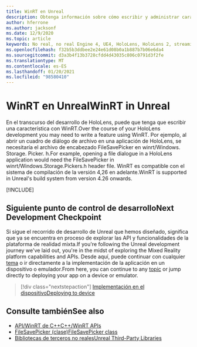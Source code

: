 ```yaml
---
title: WinRT en Unreal
description: Obtenga información sobre cómo escribir y administrar características de WinRT personalizadas en aplicaciones de realidad mixta no reales para dispositivos HoloLens.
author: hferrone
ms.author: jacksonf
ms.date: 12/9/2020
ms.topic: article
keywords: No real, no real Engine 4, UE4, HoloLens, HoloLens 2, streaming, comunicación remota, realidad mixta, desarrollo, introducción, características, nuevo proyecto, emulador, documentación, guías, características, hologramas, desarrollo de juegos, auriculares de realidad mixta, auriculares de realidad mixta de Windows, auriculares de realidad virtual, WinRT, DLL
ms.openlocfilehash: f32b5b3ddbee2e24e61d08b0a1b887b7b06e6da4
ms.sourcegitcommit: d3a3b4f13b3728cfdd4d43035c806c0791d3f2fe
ms.translationtype: MT
ms.contentlocale: es-ES
ms.lasthandoff: 01/20/2021
ms.locfileid: "98580410"
---
```

# <a name="winrt-in-unreal"></a><span data-ttu-id="2cf47-104">WinRT en Unreal</span><span class="sxs-lookup"><span data-stu-id="2cf47-104">WinRT in Unreal</span></span>

<span data-ttu-id="2cf47-105">En el transcurso del desarrollo de HoloLens, puede que tenga que escribir una característica con WinRT.</span><span class="sxs-lookup"><span data-stu-id="2cf47-105">Over the course of your HoloLens development you may need to write a feature using WinRT.</span></span> <span data-ttu-id="2cf47-106">Por ejemplo, al abrir un cuadro de diálogo de archivo en una aplicación de HoloLens, se necesitaría el archivo de encabezado FileSavePicker en winrt/Windows. Storage. Picker. h.</span><span class="sxs-lookup"><span data-stu-id="2cf47-106">For example, opening a file dialogue in a HoloLens application would need the FileSavePicker in winrt/Windows.Storage.Pickers.h header file.</span></span> <span data-ttu-id="2cf47-107">WinRT es compatible con el sistema de compilación de la versión 4,26 en adelante.</span><span class="sxs-lookup"><span data-stu-id="2cf47-107">WinRT is supported in Unreal's build system from version 4.26 onwards.</span></span>

[!INCLUDE[](includes/tabs-winRT.md)]

## <a name="next-development-checkpoint"></a><span data-ttu-id="2cf47-108">Siguiente punto de control de desarrollo</span><span class="sxs-lookup"><span data-stu-id="2cf47-108">Next Development Checkpoint</span></span>

<span data-ttu-id="2cf47-109">Si sigue el recorrido de desarrollo de Unreal que hemos diseñado, significa que ya se encuentra en proceso de explorar las API y funcionalidades de la plataforma de realidad mixta.</span><span class="sxs-lookup"><span data-stu-id="2cf47-109">If you're following the Unreal development journey we've laid out, you're in the midst of exploring the Mixed Reality platform capabilities and APIs.</span></span> <span data-ttu-id="2cf47-110">Desde aquí, puede continuar con cualquier [tema](unreal-development-overview.md#3-advanced-features) o ir directamente a la implementación de la aplicación en un dispositivo o emulador.</span><span class="sxs-lookup"><span data-stu-id="2cf47-110">From here, you can continue to any [topic](unreal-development-overview.md#3-advanced-features) or jump directly to deploying your app on a device or emulator.</span></span>

> [!div class="nextstepaction"]
> [<span data-ttu-id="2cf47-111">Implementación en el dispositivo</span><span class="sxs-lookup"><span data-stu-id="2cf47-111">Deploying to device</span></span>](unreal-deploying.md)

## <a name="see-also"></a><span data-ttu-id="2cf47-112">Consulte también</span><span class="sxs-lookup"><span data-stu-id="2cf47-112">See also</span></span>

* [<span data-ttu-id="2cf47-113">API/WinRT de C++</span><span class="sxs-lookup"><span data-stu-id="2cf47-113">C++/WinRT APIs</span></span>](/windows/uwp/cpp-and-winrt-apis/)
* [<span data-ttu-id="2cf47-114">FileSavePicker (clase)</span><span class="sxs-lookup"><span data-stu-id="2cf47-114">FileSavePicker class</span></span>](/uwp/api/Windows.Storage.Pickers.FileSavePicker) 
* [<span data-ttu-id="2cf47-115">Bibliotecas de terceros no reales</span><span class="sxs-lookup"><span data-stu-id="2cf47-115">Unreal Third-Party Libraries</span></span>](https://docs.unrealengine.com/Programming/BuildTools/UnrealBuildTool/ThirdPartyLibraries/index.html)